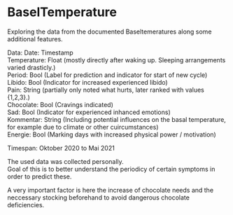 # BaselTemperature
Exploring the data from the documented Baseltemeratures along some additional features.

Data:
Date: Timestamp  
Temperature: Float (mostly directly after waking up. Sleeping arrangements varied drasticly.)  
Period:  Bool (Label for prediction and indicator for start of new cycle)  
Libido: Bool (Indicator for increased experienced libido)  
Pain: String (partially only noted what hurts, later ranked with values {1,2,3}.)  
Chocolate: Bool (Cravings indicated)  
Sad: Bool (Indicator for experienced inhanced emotions)  
Kommentar: String (Including potential influences on the basal temperature, for example due to climate or other cuircumstances)  
Energie: Bool (Marking days with increased physical power / motivation)  

Timespan: Oktober 2020 to Mai 2021  
 

The used data was collected personally.  
Goal of this is to better understand the periodicy of certain symptoms in order to predict these.  

A very important factor is here the increase of chocolate needs and the neccessary stocking beforehand to avoid dangerous chocolate deficiencies. 
